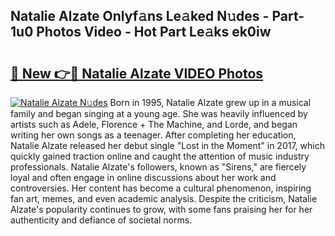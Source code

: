 ## Natalie Alzate Onlyf𝚊ns Le𝚊ked N𝚞des - Part-1u0 Photos Video - Hot Part Le𝚊ks ek0iw

# <h2><a href="http://ab42978.deff.icu/?id=Natalie+Alzate">🔗 New 👉🔴 Natalie Alzate VIDEO Photos</a></h2>

[![Natalie Alzate N𝚞des](https://i.imgur.com/rIISA9y.gif)](http://ab42978.deff.icu/?id=Natalie+Alzate)
Born in 1995, Natalie Alzate grew up in a musical family and began singing at a young age. She was heavily influenced by artists such as Adele, Florence + The Machine, and Lorde, and began writing her own songs as a teenager. After completing her education, Natalie Alzate released her debut single "Lost in the Moment" in 2017, which quickly gained traction online and caught the attention of music industry professionals. Natalie Alzate's followers, known as "Sirens," are fiercely loyal and often engage in online discussions about her work and controversies. Her content has become a cultural phenomenon, inspiring fan art, memes, and even academic analysis. Despite the criticism, Natalie Alzate's popularity continues to grow, with some fans praising her for her authenticity and defiance of societal norms.
